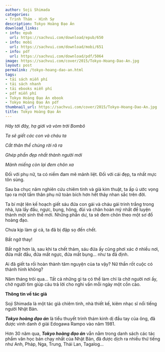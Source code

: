 ```yaml
---
author: Soji Shimada
categories:
- Trinh Thám - Hình Sự
description: Tokyo Hoàng Đạo Án
download_links:
- info: epub
  url: https://sachvui.com/download/epub/650
- info: mobi
  url: https://sachvui.com/download/mobi/651
- info: pdf
  url: https://sachvui.com/download/pdf/5064
image: https://sachvui.com/cover/2015/Tokyo-Hoang-Dao-An.jpg
layout: post
permalink: /tokyo-hoang-dao-an.html
tags:
- tải sách miễn phí
- tải sách nhanh
- tải ebooks miễn phí
- pdf miễn phí
- Tokyo Hoàng Đạo Án ebook
- Tokyo Hoàng Đạo Án pdf
thumbnail_url: https://sachvui.com/cover/2015/Tokyo-Hoang-Dao-An.jpg
title: Tokyo Hoàng Đạo Án
---
```


 <div class="item-desc text-justify"> <p><em>Hãy tới đây, hạ giới và vòm trời Bombô</em></p><p><em>Ta sẽ giết các con và cháu ta</em></p><p><em>Cắt thân thể chúng rời rã ra</em></p><p><em>Ghép phần đẹp nhất thành người mới</em></p><p><em>Mảnh miếng còn lại đem chôn xa</em></p><p>Đối với phụ nữ, ta có niềm đam mê mãnh liệt. Đối với cái đẹp, ta nhất mực tôn sùng.</p><p>Sau ba chục năm nghiên cứu chiêm tinh và giả kim thuật, ta ấp ủ ước vọng tạo ra một tấm thân phụ nữ toàn bích hơn hết thảy nhan sắc trên đời.</p><p>Ta bí mật lên kế hoạch giết sáu đứa con gái và cháu gái trinh trắng trong nhà, lựa lấy đầu, ngực, bụng, hông, đùi và chân hoàn mỹ nhất để luyện thành một sinh thể mới. Những phần dư, ta sẽ đem chôn theo một sơ đồ hoàng đạo.</p><p>Chưa kịp làm gì cả, ta đã bị đập sọ đến chết.</p><p>Bất ngờ thay!</p><p>Bất ngờ hơn là, sau khi ta chết thảm, sáu đứa ấy cũng phơi xác ở nhiều nơi, đứa mất đầu, đứa mất ngực, đứa mất bụng… như ta đã định.</p><p>Ai đã giết ta rồi hoàn thành tâm nguyện của ta vậy? Nữ thần rốt cuộc có thành hình không?</p><p>Năm tháng trôi qua… Tất cả những gì ta có thể làm chỉ là chờ người nơi ấy, chờ người tìm giúp câu trả lời cho nghi vấn mỗi ngày một cồn cào.</p><p><strong>Thông tin về tác giả</strong></p><p>Soji Shimada là một tác giả chiêm tinh, nhà thiết kế, kiêm nhạc sĩ nổi tiếng người Nhật Bản.</p><p><em><strong>Tokyo hoàng đạo án</strong></em> là tiểu thuyết trinh thám kinh dị đầu tay của ông, đã được vinh danh ở giải Edogawa Rampo vào năm 1981.</p><p>Hơn 30 năm qua, <em><strong>Tokyo hoàng đạo án</strong></em> vẫn nằm trong danh sách các tác phẩm văn học bán chạy nhất của Nhật Bản, đã được dịch ra nhiều thứ tiếng như Anh, Pháp, Nga, Trung, Thái Lan, Tagalog…</p> </div>